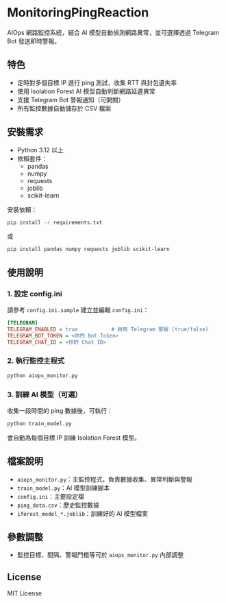 # MonitoringPingReaction

AIOps 網路監控系統，結合 AI 模型自動偵測網路異常，並可選擇透過 Telegram Bot 發送即時警報。

## 特色
- 定時對多個目標 IP 進行 ping 測試，收集 RTT 與封包遺失率
- 使用 Isolation Forest AI 模型自動判斷網路延遲異常
- 支援 Telegram Bot 警報通知（可開關）
- 所有監控數據自動儲存於 CSV 檔案

## 安裝需求
- Python 3.12 以上
- 依賴套件：
  - pandas
  - numpy
  - requests
  - joblib
  - scikit-learn

安裝依賴：
```bash
pip install -r requirements.txt
```
或
```bash
pip install pandas numpy requests joblib scikit-learn
```

## 使用說明

### 1. 設定 config.ini
請參考 `config.ini.sample` 建立並編輯 `config.ini`：
```ini
[TELEGRAM]
TELEGRAM_ENABLED = true           # 啟用 Telegram 警報 (true/false)
TELEGRAM_BOT_TOKEN = <你的 Bot Token>
TELEGRAM_CHAT_ID = <你的 Chat ID>
```

### 2. 執行監控主程式
```bash
python aiops_monitor.py
```

### 3. 訓練 AI 模型（可選）
收集一段時間的 ping 數據後，可執行：
```bash
python train_model.py
```
會自動為每個目標 IP 訓練 Isolation Forest 模型。

## 檔案說明
- `aiops_monitor.py`：主監控程式，負責數據收集、異常判斷與警報
- `train_model.py`：AI 模型訓練腳本
- `config.ini`：主要設定檔
- `ping_data.csv`：歷史監控數據
- `iforest_model_*.joblib`：訓練好的 AI 模型檔案

## 參數調整
- 監控目標、間隔、警報門檻等可於 `aiops_monitor.py` 內部調整

## License
MIT License
